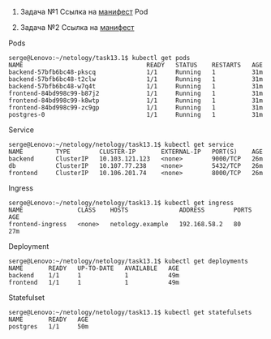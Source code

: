 1. Задача №1
Ссылка на [манифест](https://github.com/Perovss/netology/blob/master/task13.1/task1-1.yaml) Pod




2. Задача №2
Ссылка на [манифест](https://github.com/Perovss/netology/blob/master/task13.1/task2.yaml)

Pods
```
serge@Lenovo:~/netology/task13.1$ kubectl get pods
NAME                                  READY   STATUS    RESTARTS   AGE
backend-57bfb6bc48-pkscq              1/1     Running   1          31m
backend-57bfb6bc48-t2clw              1/1     Running   1          31m
backend-57bfb6bc48-w7q4t              1/1     Running   1          31m
frontend-84bd998c99-b87j2             1/1     Running   1          31m
frontend-84bd998c99-k8wtp             1/1     Running   1          31m
frontend-84bd998c99-zc9gp             1/1     Running   1          31m
postgres-0                            1/1     Running   1          31m

```
Service
```
serge@Lenovo:~/netology/netology/task13.1$ kubectl get service
NAME         TYPE        CLUSTER-IP       EXTERNAL-IP   PORT(S)    AGE
backend      ClusterIP   10.103.121.123   <none>        9000/TCP   26m
db           ClusterIP   10.107.77.238    <none>        5432/TCP   26m
frontend     ClusterIP   10.106.201.74    <none>        8000/TCP   26m
```
Ingress
```
serge@Lenovo:~/netology/netology/task13.1$ kubectl get ingress
NAME               CLASS    HOSTS              ADDRESS        PORTS   AGE
frontend-ingress   <none>   netology.example   192.168.58.2   80      27m
```
Deployment
```
serge@Lenovo:~/netology/netology/task13.1$ kubectl get deployments
NAME       READY   UP-TO-DATE   AVAILABLE   AGE
backend    1/1     1            1           49m
frontend   1/1     1            1           49m
```
Statefulset
```
serge@Lenovo:~/netology/netology/task13.1$ kubectl get statefulsets
NAME       READY   AGE
postgres   1/1     50m
```

